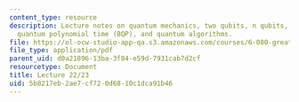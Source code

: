 ```yaml
---
content_type: resource
description: Lecture notes on quantum mechanics, two qubits, n qubits, bounded-error
  quantum polynomial time (BQP), and quantum algorithms.
file: https://ol-ocw-studio-app-qa.s3.amazonaws.com/courses/6-080-great-ideas-in-theoretical-computer-science-spring-2008/5b8217eb2ae7cf720d6810c1dca91b46_lec22_23.pdf
file_type: application/pdf
parent_uid: d0a21896-13ba-3f84-e59d-7931cab7d2cf
resourcetype: Document
title: Lecture 22/23
uid: 5b8217eb-2ae7-cf72-0d68-10c1dca91b46
---
```

